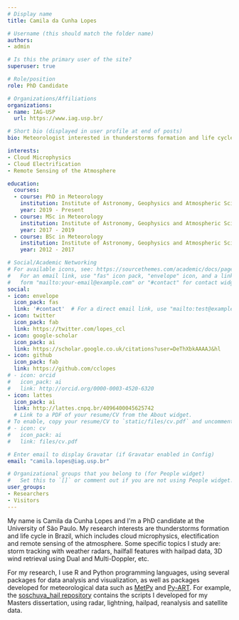 ```yaml
---
# Display name
title: Camila da Cunha Lopes

# Username (this should match the folder name)
authors:
- admin

# Is this the primary user of the site?
superuser: true

# Role/position
role: PhD Candidate

# Organizations/Affiliations
organizations:
- name: IAG-USP
  url: https://www.iag.usp.br/

# Short bio (displayed in user profile at end of posts)
bio: Meteorologist interested in thunderstorms formation and life cycle in Brazil.

interests:
- Cloud Microphysics
- Cloud Electrification
- Remote Sensing of the Atmosphere

education:
  courses:
  - course: PhD in Meteorology
    institution: Institute of Astronomy, Geophysics and Atmospheric Sciences (IAG-USP)
    year: 2019 - Present
  - course: MSc in Meteorology
    institution: Institute of Astronomy, Geophysics and Atmospheric Sciences (IAG-USP)
    year: 2017 - 2019
  - course: BSc in Meteorology
    institution: Institute of Astronomy, Geophysics and Atmospheric Sciences (IAG-USP)
    year: 2012 - 2017

# Social/Academic Networking
# For available icons, see: https://sourcethemes.com/academic/docs/page-builder/#icons
#   For an email link, use "fas" icon pack, "envelope" icon, and a link in the
#   form "mailto:your-email@example.com" or "#contact" for contact widget.
social:
- icon: envelope
  icon_pack: fas
  link: '#contact'  # For a direct email link, use "mailto:test@example.org".
- icon: twitter
  icon_pack: fab
  link: https://twitter.com/lopes_ccl
- icon: google-scholar
  icon_pack: ai
  link: https://scholar.google.co.uk/citations?user=DeThXbkAAAAJ&hl
- icon: github
  icon_pack: fab
  link: https://github.com/cclopes
# - icon: orcid
#   icon_pack: ai
#   link: http://orcid.org/0000-0003-4520-6320
- icon: lattes
  icon_pack: ai
  link: http://lattes.cnpq.br/4096400045625742
  # Link to a PDF of your resume/CV from the About widget.
# To enable, copy your resume/CV to `static/files/cv.pdf` and uncomment the lines below.
# - icon: cv
#   icon_pack: ai
#   link: files/cv.pdf

# Enter email to display Gravatar (if Gravatar enabled in Config)
email: "camila.lopes@iag.usp.br"

# Organizational groups that you belong to (for People widget)
#   Set this to `[]` or comment out if you are not using People widget.
user_groups:
- Researchers
- Visitors
---
```


My name is Camila da Cunha Lopes and I'm a PhD candidate at the University of São Paulo. My research interests are thunderstorms formation and life cycle in Brazil, which includes cloud microphysics, electification and remote sensing of the atmosphere. Some specific topics I study are: storm tracking with weather radars, hailfall features with hailpad data, 3D wind retrieval using Dual and Multi-Doppler, etc.

For my research, I use R and Python programming languages, using several packages for data analysis and visualization, as well as packages developed for meteorological data such as [MetPy](https://unidata.github.io/MetPy/latest/index.html) and [Py-ART](https://arm-doe.github.io/pyart/). For example, the [soschuva_hail repository](https://github.com/cclopes/soschuva_hail) contains the scripts I developed for my Masters dissertation, using radar, lightning, hailpad, reanalysis and satellite data.
